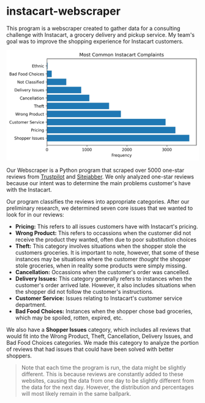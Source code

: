 # instacart-webscraper
This program is a webscraper created to gather data for a consulting challenge with Instacart, a grocery delivery and pickup service. My team's goal was to improve the shopping experience for Instacart customers.

![A bar graph showing the frequency of reviews that apply to each category.](plot.jpg)

Our Webscraper is a Python program that scraped over 5000 one-star reviews from [Trustpilot](https://ca.trustpilot.com/review/instacart.com?stars=1) and [Sitejabber](https://www.sitejabber.com/reviews/instacart.com#reviews). We only analyzed one-star reviews because our intent was to determine the main problems customer's have with the Instacart.

Our program classifies the reviews into appropriate categories. After our preliminary research, we determined seven core issues that we wanted to look for in our reviews:

* **Pricing:** This refers to all issues customers have with Instacart's pricing.
* **Wrong Product:** This refers to occassions when the customer did not receive the product they wanted, often due to poor substitution choices
* **Theft:** This category involves situations when the shopper stole the customers groceries. It is important to note, however, that some of these instances may be situations where the customer *thought* the shopper stole groceries, when in reality some products were simply missing.
* **Cancellation:** Occassions when the customer's order was cancelled.
* **Delivery Issues:** This category generally refers to instances when the customer's order arrived late. However, it also includes situations when the shopper did not follow the customer's instructions.
* **Customer Service:** Issues relating to Instacart's customer service department.
* **Bad Food Choices:** Instances when the shopper chose bad groceries, which may be spoiled, rotten, expired, etc.

We also have a **Shopper Issues** category, which includes all reviews that would fit into the Wrong Product, Theft, Cancellation, Delivery Issues, and Bad Food Choices categories. We made this category to analyze the portion of reviews that had issues that could have been solved with better shoppers.

> Note that each time the program is run, the data might be slightly different. This is because reviews are constantly added to these websites, causing the data from one day to be slightly different from the data for the next day. However, the distribution and percentages will most likely remain in the same ballpark.

